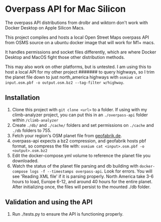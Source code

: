 # Overpass API for Mac Silicon

The overpass API distributions from drolbr and wiktorn don't work with Docker Desktop on Apple Silicon Macs.

This project compiles and hosts a local Open Street Maps overpass API from OSMS source on a ubuntu docker image that will work for M1+ macs.

It handles permissions and socket files differently, which are where Docker Desktop and MacOS fight those other distribution methods.

This may also work on other platforms, but is untested. I am using this to host a local API for my other project ####### to query highways, so I trim the planet file down to just north_america highways with `osmium cat input.osm.pbf -o output.osm.bz2 --tag-filter w/highway`.

## Installation

1. Clone this project with `git clone <url>` to a folder. If using with my climb-analyzer project, you can put this in an `./overpass-api` folder within `/climb-analyzer`
2. Create `./db/` and `./cache/` folders and set permissions on `./cache` and `./db` folders to 755.
3. Fetch your region's OSM planet file from [geofabrik.de](https://download.geofabrik.de).
4. overpass-api expects a bz2 compression, and geofabrik hosts pbf format, so compress the file with: `osmium cat <input>.osm.pbf -o <output>.osm.bz2`
5. Edit the docker-compose.yml volume to reference the planet file you downloaded.
6. Watch the status of the planet file parsing and db building with `docker-compose logs -f --timestamps overpass-api`. Look for errors. You will see 'Reading XML file' if it is parsing properly. North America take 3-6 hours to load, Europe 6-12, and around 40 hours for the entire planet. After initializing once, the files will persist to the mounted ./db folder.

## Validation and using the API

1. Run ./tests.py to ensure the API is functioning properly.
